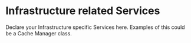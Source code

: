 # Infrastructure related Services

Declare your Infrastructure specific Services here. Examples of this could be a Cache Manager class.
